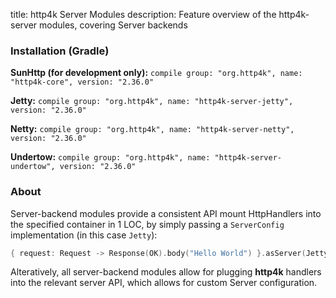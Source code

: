 title: http4k Server Modules
description: Feature overview of the http4k-server modules, covering Server backends

### Installation (Gradle)
**SunHttp (for development only):** ```compile group: "org.http4k", name: "http4k-core", version: "2.36.0"```

**Jetty:** ```compile group: "org.http4k", name: "http4k-server-jetty", version: "2.36.0"```

**Netty:** ```compile group: "org.http4k", name: "http4k-server-netty", version: "2.36.0"```

**Undertow:** ```compile group: "org.http4k", name: "http4k-server-undertow", version: "2.36.0"```

### About
Server-backend modules provide a consistent API mount HttpHandlers into the specified container in 1 LOC, by simply passing a `ServerConfig` implementation (in this case `Jetty`):

```kotlin
{ request: Request -> Response(OK).body("Hello World") }.asServer(Jetty(8000)).start().block()
```
Alteratively, all server-backend modules allow for plugging **http4k** handlers into the relevant server API, which allows for custom Server configuration.
